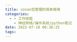 ```yaml
---
title: conan包管理的简单使用
categories:
  - - 工作技能
    - 神经网络/操作系统/python笔记
date: 2022-07-18 06:36:25
tags:
---
```

